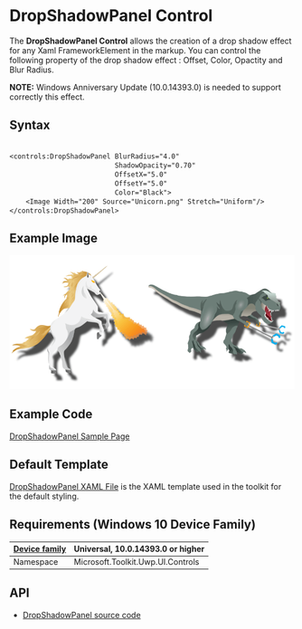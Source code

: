# DropShadowPanel Control

The **DropShadowPanel Control** allows the creation of a drop shadow effect for any Xaml FrameworkElement in the markup.
You can control the following property of the drop shadow effect : Offset, Color, Opactity and Blur Radius.

**NOTE:** Windows Anniversary Update (10.0.14393.0) is needed to support correctly this effect.

## Syntax

```xaml

<controls:DropShadowPanel BlurRadius="4.0"
                          ShadowOpacity="0.70"
                          OffsetX="5.0"
                          OffsetY="5.0"
                          Color="Black">
	<Image Width="200" Source="Unicorn.png" Stretch="Uniform"/>
</controls:DropShadowPanel>       

```

## Example Image

![DropShadowPanel animation](../resources/images/Controls-DropShadowPanel.png "DropShadowPanel")

## Example Code

[DropShadowPanel Sample Page](https://github.com/Microsoft/UWPCommunityToolkit/tree/master/Microsoft.Toolkit.Uwp.SampleApp/SamplePages/DropShadowPanel)

## Default Template 

[DropShadowPanel XAML File](https://github.com/Microsoft/UWPCommunityToolkit/blob/master/Microsoft.Toolkit.Uwp.UI.Controls/DropShadowPanel/DropShadowPanel.xaml) is the XAML template used in the toolkit for the default styling.

## Requirements (Windows 10 Device Family)

| [Device family](http://go.microsoft.com/fwlink/p/?LinkID=526370) | Universal, 10.0.14393.0 or higher |
| --- | --- |
| Namespace | Microsoft.Toolkit.Uwp.UI.Controls |

## API

* [DropShadowPanel source code](https://github.com/Microsoft/UWPCommunityToolkit/tree/master/Microsoft.Toolkit.Uwp.UI.Controls/DropShadowPanel)
